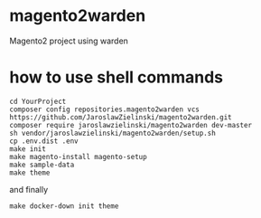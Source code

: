 # magento2warden
Magento2 project using warden

# how to use shell commands
```ssh
cd YourProject
composer config repositories.magento2warden vcs https://github.com/JaroslawZielinski/magento2warden.git
composer require jaroslawzielinski/magento2warden dev-master
sh vendor/jaroslawzielinski/magento2warden/setup.sh
cp .env.dist .env
make init
make magento-install magento-setup
make sample-data
make theme
```
and finally
```ssh
make docker-down init theme
```
